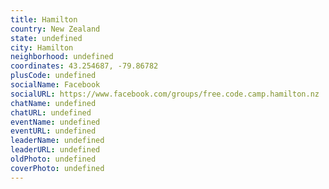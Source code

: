 ```yaml
---
title: Hamilton
country: New Zealand
state: undefined
city: Hamilton
neighborhood: undefined
coordinates: 43.254687, -79.86782
plusCode: undefined
socialName: Facebook
socialURL: https://www.facebook.com/groups/free.code.camp.hamilton.nz
chatName: undefined
chatURL: undefined
eventName: undefined
eventURL: undefined
leaderName: undefined
leaderURL: undefined
oldPhoto: undefined
coverPhoto: undefined
---
```


